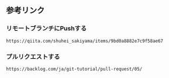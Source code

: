 ## 参考リンク

### リモートブランチにPushする
```
https://qiita.com/shuhei_sakiyama/items/9bd0a8882e7c9f58ae67
```

### プルリクエストする
```
https://backlog.com/ja/git-tutorial/pull-request/05/
```


